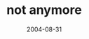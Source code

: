 ---
layout: base.njk
title : 'not anymore' 
view_title : 'not anymore' 
year : '2004' 
date : '2004-08-31' 
img_file : '/drawing/notanymore.png' 
html_file : 'notanymore' 
next_html : 'idontknowwhereiamheading.html' 
year_order : '160' 
permalink : "title/{{html_file}}.html"
---